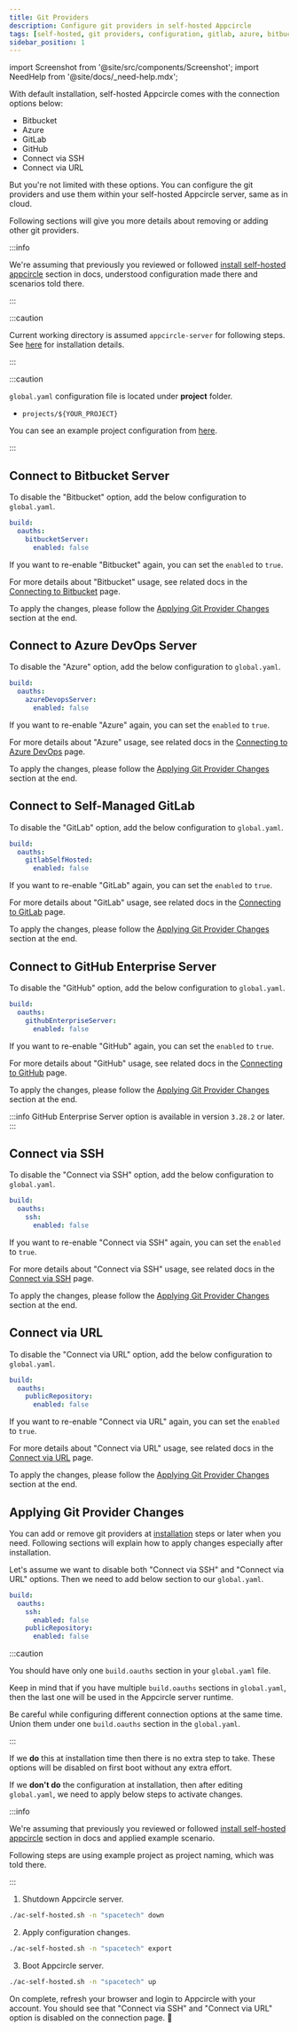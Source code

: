 ```yaml
---
title: Git Providers
description: Configure git providers in self-hosted Appcircle
tags: [self-hosted, git providers, configuration, gitlab, azure, bitbucket, github]
sidebar_position: 1
---
```


import Screenshot from '@site/src/components/Screenshot';
import NeedHelp from '@site/docs/\_need-help.mdx';

With default installation, self-hosted Appcircle comes with the connection options below:

- Bitbucket
- Azure
- GitLab
- GitHub
- Connect via SSH
- Connect via URL

<Screenshot
  url="https://cdn.appcircle.io/docs/assets/BE-6543-git-providers.png"
  alt="Select the Git provider for the source code of your app"
/>

But you're not limited with these options. You can configure the git providers and use them within your self-hosted Appcircle server, same as in cloud.

Following sections will give you more details about removing or adding other git providers.

:::info

We're assuming that previously you reviewed or followed [install self-hosted appcircle](/self-hosted-appcircle/install-server/linux-package/installation/docker#3-configure) section in docs, understood configuration made there and scenarios told there.

:::

:::caution

Current working directory is assumed `appcircle-server` for following steps. See [here](/self-hosted-appcircle/install-server/linux-package/installation/docker#1-download) for installation details.

:::

:::caution

`global.yaml` configuration file is located under **project** folder.

- `projects/${YOUR_PROJECT}`

You can see an example project configuration from [here](/self-hosted-appcircle/install-server/linux-package/installation/docker#3-configure).

:::

## Connect to Bitbucket Server

To disable the "Bitbucket" option, add the below configuration to `global.yaml`.

```yaml
build:
  oauths:
    bitbucketServer:
      enabled: false
```

If you want to re-enable "Bitbucket" again, you can set the `enabled` to `true`.

For more details about "Bitbucket" usage, see related docs in the [Connecting to Bitbucket](/build/manage-the-connections/adding-a-build-profile/connecting-to-bitbucket) page.

To apply the changes, please follow the [Applying Git Provider Changes](#applying-git-provider-changes) section at the end.

## Connect to Azure DevOps Server

To disable the "Azure" option, add the below configuration to `global.yaml`.

```yaml
build:
  oauths:
    azureDevopsServer:
      enabled: false
```

If you want to re-enable "Azure" again, you can set the `enabled` to `true`.

For more details about "Azure" usage, see related docs in the [Connecting to Azure DevOps](/build/manage-the-connections/adding-a-build-profile/connecting-to-azure) page.

To apply the changes, please follow the [Applying Git Provider Changes](#applying-git-provider-changes) section at the end.

## Connect to Self-Managed GitLab

To disable the "GitLab" option, add the below configuration to `global.yaml`.

```yaml
build:
  oauths:
    gitlabSelfHosted:
      enabled: false
```

If you want to re-enable "GitLab" again, you can set the `enabled` to `true`.

For more details about "GitLab" usage, see related docs in the [Connecting to GitLab](/build/manage-the-connections/adding-a-build-profile/connecting-to-gitlab) page.

To apply the changes, please follow the [Applying Git Provider Changes](#applying-git-provider-changes) section at the end.

## Connect to GitHub Enterprise Server

To disable the "GitHub" option, add the below configuration to `global.yaml`.

```yaml
build:
  oauths:
    githubEnterpriseServer:
      enabled: false
```

If you want to re-enable "GitHub" again, you can set the `enabled` to `true`.

For more details about "GitHub" usage, see related docs in the [Connecting to GitHub](/build/manage-the-connections/adding-a-build-profile/connecting-to-github) page.

To apply the changes, please follow the [Applying Git Provider Changes](#applying-git-provider-changes) section at the end.

:::info
GitHub Enterprise Server option is available in version `3.28.2` or later.
:::

## Connect via SSH

To disable the "Connect via SSH" option, add the below configuration to `global.yaml`.

```yaml
build:
  oauths:
    ssh:
      enabled: false
```

If you want to re-enable "Connect via SSH" again, you can set the `enabled` to `true`.

For more details about "Connect via SSH" usage, see related docs in the [Connect via SSH](/build/manage-the-connections/adding-a-build-profile/connecting-to-private-repository-via-ssh) page.

To apply the changes, please follow the [Applying Git Provider Changes](#applying-git-provider-changes) section at the end.

## Connect via URL

To disable the "Connect via URL" option, add the below configuration to `global.yaml`.

```yaml
build:
  oauths:
    publicRepository:
      enabled: false
```

If you want to re-enable "Connect via URL" again, you can set the `enabled` to `true`.

For more details about "Connect via URL" usage, see related docs in the [Connect via URL](/build/manage-the-connections/adding-a-build-profile/connecting-to-public-repository) page.

To apply the changes, please follow the [Applying Git Provider Changes](#applying-git-provider-changes) section at the end.

## Applying Git Provider Changes

You can add or remove git providers at [installation](/self-hosted-appcircle/install-server/linux-package/installation/docker) steps or later when you need. Following sections will explain how to apply changes especially after installation.

Let's assume we want to disable both "Connect via SSH" and "Connect via URL" options. Then we need to add below section to our `global.yaml`.

```yaml
build:
  oauths:
    ssh:
      enabled: false
    publicRepository:
      enabled: false
```

:::caution

You should have only one `build.oauths` section in your `global.yaml` file.

Keep in mind that if you have multiple `build.oauths` sections in `global.yaml`, then the last one will be used in the Appcircle server runtime.

Be careful while configuring different connection options at the same time. Union them under one `build.oauths` section in the `global.yaml`.

:::

If we **do** this at installation time then there is no extra step to take. These options will be disabled on first boot without any extra effort.

If we **don't do** the configuration at installation, then after editing `global.yaml`, we need to apply below steps to activate changes.

:::info

We're assuming that previously you reviewed or followed [install self-hosted appcircle](/self-hosted-appcircle/install-server/linux-package/installation/docker#3-configure) section in docs and applied example scenario.

Following steps are using example project as project naming, which was told there.

:::

1. Shutdown Appcircle server.

```bash
./ac-self-hosted.sh -n "spacetech" down
```

2. Apply configuration changes.

```bash
./ac-self-hosted.sh -n "spacetech" export
```

3. Boot Appcircle server.

```bash
./ac-self-hosted.sh -n "spacetech" up
```

On complete, refresh your browser and login to Appcircle with your account. You should see that "Connect via SSH" and "Connect via URL" option is disabled on the connection page. :tada:

<Screenshot
  url="https://cdn.appcircle.io/docs/assets/BE-6543-ssh-url-disabled.png"
  alt="Applying Git provider changes (sample)"
/>

<NeedHelp />
